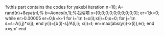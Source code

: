 %this part contains the codes for yakebi iteration 
n=10;
A= rand(n)+8*eye(n);%
b=A*ones(n,1);%右端项
x=[0;0;0;0;0;0;0;0;0;0];
er=1;k=0;
while er>0.00005
er=0;k=k+1
for i=1:n
    t=x(i);x(i)=0;s=0;
  for j=1:n
     s=s+A(i,j)*x(j);
  end
  y(i)=[b(i)-s]/A(i,i);
  x(i)=t;
  er=max(abs(y(i)-x(i)),er);
end
x=y;x'
end
